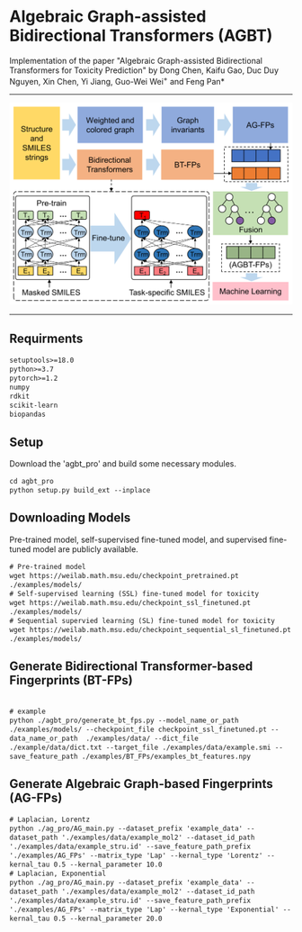 # Algebraic Graph-assisted Bidirectional Transformers (AGBT)

Implementation of the paper "Algebraic Graph-assisted Bidirectional Transformers for Toxicity Prediction" by Dong Chen, Kaifu Gao, Duc Duy Nguyen, Xin Chen, Yi Jiang, Guo-Wei Wei<sup>+</sup> and Feng Pan\*

---

![model_framework](./model_framework.png)

---

## Requirments

```ssh
setuptools>=18.0
python>=3.7
pytorch>=1.2
numpy
rdkit
scikit-learn
biopandas
```

## Setup

Download the 'agbt_pro' and build some necessary modules.

```shell
cd agbt_pro
python setup.py build_ext --inplace
```

## Downloading Models

Pre-trained model, self-supervised fine-tuned model, and supervised fine-tuned model are publicly available.

```shell
# Pre-trained model
wget https://weilab.math.msu.edu/checkpoint_pretrained.pt ./examples/models/
# Self-supervised learning (SSL) fine-tuned model for toxicity
wget https://weilab.math.msu.edu/checkpoint_ssl_finetuned.pt ./examples/models/
# Sequential supervied learning (SL) fine-tuned model for toxicity
wget https://weilab.math.msu.edu/checkpoint_sequential_sl_finetuned.pt ./examples/models/
```

## Generate Bidirectional Transformer-based Fingerprints (BT-FPs)

```shell

# example
python ./agbt_pro/generate_bt_fps.py --model_name_or_path ./examples/models/ --checkpoint_file checkpoint_ssl_finetuned.pt --data_name_or_path  ./examples/data/ --dict_file ./example/data/dict.txt --target_file ./examples/data/example.smi --save_feature_path ./examples/BT_FPs/examples_bt_features.npy
```

## Generate Algebraic Graph-based Fingerprints (AG-FPs)

```shell
# Laplacian, Lorentz
python ./ag_pro/AG_main.py --dataset_prefix 'example_data' --dataset_path './examples/data/example_mol2' --dataset_id_path './examples/data/example_stru.id' --save_feature_path_prefix './examples/AG_FPs' --matrix_type 'Lap' --kernal_type 'Lorentz' --kernal_tau 0.5 --kernal_parameter 10.0
# Laplacian, Exponential
python ./ag_pro/AG_main.py --dataset_prefix 'example_data' --dataset_path './examples/data/example_mol2' --dataset_id_path './examples/data/example_stru.id' --save_feature_path_prefix './examples/AG_FPs' --matrix_type 'Lap' --kernal_type 'Exponential' --kernal_tau 0.5 --kernal_parameter 20.0
```

